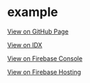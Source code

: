 # example

[View on GitHub Page](https://longtn-imt.github.io/example)

[View on IDX](https://idx.google.com/example-617419)

[View on Firebase Console](https://console.firebase.google.com/u/0/project/example-477b8)

[View on Firebase Hosting](https://example-477b8.firebaseapp.com)